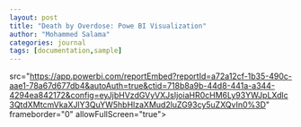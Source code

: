 ```yaml
---
layout: post
title: "Death by Overdose: Powe BI Visualization"
author: "Mohammed Salama"
categories: journal
tags: [documentation,sample]
---
```

 

src="https://app.powerbi.com/reportEmbed?reportId=a72a12cf-1b35-490c-aae1-78a67d677db4&autoAuth=true&ctid=718b8a9b-44d8-441a-a344-4294ea842172&config=eyJjbHVzdGVyVXJsIjoiaHR0cHM6Ly93YWJpLXdlc3QtdXMtcmVkaXJlY3QuYW5hbHlzaXMud2luZG93cy5uZXQvIn0%3D" frameborder="0" allowFullScreen="true"></iframe>

